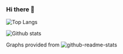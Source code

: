 ### Hi there 👋

![Top Langs](https://github-readme-stats.vercel.app/api/top-langs/?username=WnndGws&theme=buefy&layout=compact)

![Github stats](https://github-readme-stats.vercel.app/api?username=WnndGws&show_icons=true)

Graphs provided from ![github-readme-stats](https://github.com/anuraghazra/github-readme-stats)
<!--
**WnndGws/WnndGws** is a ✨ _special_ ✨ repository because its `README.md` (this file) appears on your GitHub profile.

Here are some ideas to get you started:

- 🔭 I’m currently working on ...
- 🌱 I’m currently learning ...
- 👯 I’m looking to collaborate on ...
- 🤔 I’m looking for help with ...
- 💬 Ask me about ...
- 📫 How to reach me: ...
- 😄 Pronouns: ...
- ⚡ Fun fact: ...
-->

